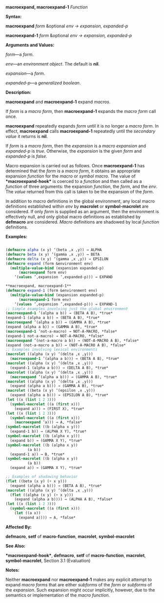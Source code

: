 **macroexpand, macroexpand-1** *Function* 



**Syntax:** 



**macroexpand** *form* &amp;optional *env → expansion, expanded-p* 



**macroexpand-1** *form* &amp;optional *env → expansion, expanded-p* 



**Arguments and Values:** 



*form*—a *form*. 



*env*—an *environment object*. The default is **nil**. 



*expansion*—a *form*. 



*expanded-p*—a *generalized boolean*. 



**Description:** 



**macroexpand** and **macroexpand-1** expand *macros*. 



If *form* is a *macro form*, then **macroexpand-1** expands the *macro form* call once. 



**macroexpand** repeatedly expands *form* until it is no longer a *macro form*. In effect, **macroexpand** calls **macroexpand-1** repeatedly until the *secondary value* it returns is **nil**. 



If *form* is a *macro form*, then the *expansion* is a *macro expansion* and *expanded-p* is *true*. Otherwise, the *expansion* is the given *form* and *expanded-p* is *false*. 



Macro expansion is carried out as follows. Once **macroexpand-1** has determined that the *form* is a *macro form*, it obtains an appropriate expansion *function* for the *macro* or *symbol macro*. The value of **\*macroexpand-hook\*** is coerced to a *function* and then called as a *function* of three arguments: the expansion *function*, the *form*, and the *env*. The *value* returned from this call is taken to be the expansion of the *form*. 



In addition to *macro* definitions in the global environment, any local macro definitions established within *env* by **macrolet** or **symbol-macrolet** are considered. If only *form* is supplied as an argument, then the environment is effectively null, and only global macro definitions as established by **defmacro** are considered. *Macro* definitions are shadowed by local *function* definitions. 



**Examples:**
```lisp

(defmacro alpha (x y) ‘(beta ,x ,y)) → ALPHA 
(defmacro beta (x y) ‘(gamma ,x ,y)) → BETA 
(defmacro delta (x y) ‘(gamma ,x ,y)) → EPSILON 
(defmacro expand (form &environment env) 
  (multiple-value-bind (expansion expanded-p) 
      (macroexpand form env) 
    ‘(values ’,expansion ’,expanded-p))) → EXPAND  

**macroexpand, macroexpand-1** 
(defmacro expand-1 (form &environment env) 
  (multiple-value-bind (expansion expanded-p) 
      (macroexpand-1 form env) 
    ‘(values ’,expansion ’,expanded-p))) → EXPAND-1 
;; Simple examples involving just the global environment 
(macroexpand-1 ’(alpha a b)) → (BETA A B), *true* 
(expand-1 (alpha a b)) → (BETA A B), *true* 
(macroexpand ’(alpha a b)) → (GAMMA A B), *true* 
(expand (alpha a b)) → (GAMMA A B), *true* 
(macroexpand-1 ’not-a-macro) → NOT-A-MACRO, *false* 
(expand-1 not-a-macro) → NOT-A-MACRO, *false* 
(macroexpand ’(not-a-macro a b)) → (NOT-A-MACRO A B), *false* 
(expand (not-a-macro a b)) → (NOT-A-MACRO A B), *false* 
;; Examples involving lexical environments 
(macrolet ((alpha (x y) ‘(delta ,x ,y))) 
  (macroexpand-1 ’(alpha a b))) → (BETA A B), *true* 
(macrolet ((alpha (x y) ‘(delta ,x ,y))) 
  (expand-1 (alpha a b))) → (DELTA A B), *true* 
(macrolet ((alpha (x y) ‘(delta ,x ,y))) 
  (macroexpand ’(alpha a b))) → (GAMMA A B), *true* 
(macrolet ((alpha (x y) ‘(delta ,x ,y))) 
  (expand (alpha a b))) → (GAMMA A B), *true* 
(macrolet ((beta (x y) ‘(epsilon ,x ,y))) 
  (expand (alpha a b))) → (EPSILON A B), *true* 
(let ((x (list 1 2 3))) 
  (symbol-macrolet ((a (first x))) 
    (expand a))) → (FIRST X), *true* 
(let ((x (list 1 2 3))) 
  (symbol-macrolet ((a (first x))) 
    (macroexpand ’a))) → A, *false* 
(symbol-macrolet ((b (alpha x y))) 
  (expand-1 b)) → (ALPHA X Y), *true* 
(symbol-macrolet ((b (alpha x y))) 
  (expand b)) → (GAMMA X Y), *true* 
(symbol-macrolet ((b (alpha x y)) 
		  (a b)) 
  (expand-1 a)) → B, *true* 
(symbol-macrolet ((b (alpha x y)) 
		  (a b)) 
  (expand a)) → (GAMMA X Y), *true*  

;; Examples of shadowing behavior 
(flet ((beta (x y) (+ x y))) 
  (expand (alpha a b))) → (BETA A B), *true* 
(macrolet ((alpha (x y) ‘(delta ,x ,y))) 
  (flet ((alpha (x y) (+ x y))) 
    (expand (alpha a b)))) → (ALPHA A B), *false* 
(let ((x (list 1 2 3))) 
  (symbol-macrolet ((a (first x))) 
    (let ((a x)) 
      (expand a)))) → A, *false* 

```
**Affected By:** 



**defmacro**, **setf** of **macro-function**, **macrolet**, **symbol-macrolet** 



**See Also:** 



**\*macroexpand-hook\***, **defmacro**, **setf** of **macro-function**, **macrolet**, **symbol-macrolet**, Section 3.1 (Evaluation) 



**Notes:** 



Neither **macroexpand** nor **macroexpand-1** makes any explicit attempt to expand *macro forms* that are either *subforms* of the *form* or *subforms* of the *expansion*. Such expansion might occur implicitly, however, due to the semantics or implementation of the *macro function*. 




